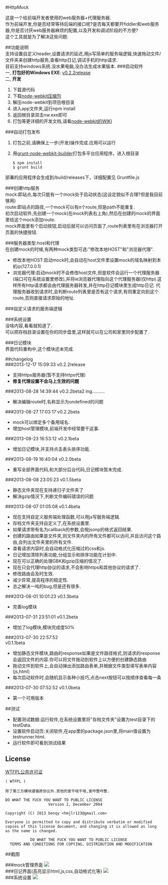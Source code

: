 #HttpMock

这是一个给前端开发者使用的web服务器+代理服务器.  
作为前端开发,你是否经常等待后端的接口呢?是否每天都要开fiddler和web服务器,你是否讨厌web服务器麻烦的配置,以及开发和调试阶段的不方便?  
这个工具就是为了解决这些问题.


##功能说明  
支持设置自定义header,设置请求的延迟,用js写简单的服务端逻辑,快速拖动文件/文件夹来创建http服务,查看http日记,调试手机的http请求.  
目前支持windows系统.没水果电脑,没办法生成水果版本.
###启动软件  
一, **打包好的Windows EXE**: [v0.2.2release](http://pan.baidu.com/s/107of0)  
二, **开发**  
1. 下载源代码  
2. 下载[node-webkit压缩包](https://github.com/rogerwang/node-webkit)  
3. 解压node-webkit到项目根目录  
4. 进入app文件夹,运行npm install  
5. 返回根目录双击nw.exe即可  
6. 打包等更详细的开发文档,请看[node-webkit的WIKI](https://github.com/rogerwang/node-webkit)

###自动打包发布
1. 打包之前,请确保上一步(开发)操作完成.应用可以运行
2. 用[grunt-node-webkit-builder](https://github.com/mllrsohn/grunt-node-webkit-builder)打包多平台应用程序，进入根目录

	```
	$ npm install
	$ grunt build
	```
部署的应用程序会生成到/build/releases下，详细配置见 Gruntfile.js
	

###创建http服务  
mock:即站点,每次只能有一个mock处于启动状态(这设定貌似不合理?但是我目前够用)  
route:即站点的路径,一个mock可以有n个route,但是path不能重复.  
初次启动软件,先创建一个mock(在mock列表右上角),然后在创建的mock的界面里给这个mock添加route.  
mock界面里有个启动按钮,启动后就可以访问页面了,route列表里有在浏览器打开页面的快捷按钮.

###服务器类型:host和代理  
在创建mock的时候,有两种mock类型可选:"修改本地HOST"和"浏览器代理".  

* 修改本地HOST:启动mock时,会自动在host文件里设置mock的域名映射到本机ip(127.0.0.1)
* 浏览器代理:启动mock时不会修改host文件,但是软件会运行一个代理服务器(端口可在系统设置里修改),并将ie浏览器代理指向这个代理服务器(仅http).这样所有http请求都会由代理服务器转发,并在http日记模块里生成http日记. 代理服务器收到请求时,会判断route列表里是否有这个请求,有则重定向到这个route,否则直接请求原始的地址.  


###自定义请求的服务端逻辑  

###系统设置  
没啥内容,看看就知道了.  
可以把存档目录设置在你的同步盘里,这样就可以在公司和家里同步配置了.

###日记模块  
界面代码重构中,这个模块还未完成.

##changelog  
###2013-12-17 15:09:33
v0.2.2release  
* 支持https服务器(暂不支持https代理)  
* **修复代理设置不会马上生效的问题**

###2013-08-28 14:39:44
v0.2.2beta2 ing..........  

* 解决编辑route时,名称显示为undefined的问题

###2013-08-27 17:03:17
v0.2.2beta  

* mock可以绑定多个备用域名.  
* 增加host管理模块,前端开发中经常要干这事.

###2013-08-23 16:53:12
v0.2.1beta  

* 增加日记模块,并支持点击表头排序功能.  

###2013-08-19 16:40:04
v0.2.0beta  

* 重写全部界面代码,和大部分后台代码,日记模块暂未完成.

###2013-08-08 23:05:23
v0.1.5beta 

* 静态文件夹现在支持递归子文件夹了
* 解决gzip情况下,判断文件编码错误的问题  


###2013-08-07 01:05:08
v0.1.4beta

* 现在支持自定义服务端处理函数,可以用js写服务端逻辑.
* 存档文件夹支持自定义了,在系统设置里.
* 如果请求带有名为callback的参数,会按jsonp的格式返回结果.
* 创建的路由如果是文件夹,则文件夹内的所有文件都可以访问,并且访问这个路由,会列出文件夹里的所有文件.
* 查看请求内容时,会自动格式化压缩过的css和js.
* 日记增加清除列表功能,分组显示和排序功能在计划中.
* 现在可以正确的处理GBK和gzip压缩的情况了.
* 现在只会代理http协议的请求,不会影响https和其他协议的请求了.
* 修改路由会及时生效.
* 减少异常,提高程序的稳定性.
* 总之解决一吨的bug,但是还有很多.


###2013-08-01 10:01:23
v0.1.3beta 

* 完善log模块

###2013-07-31 23:51:01
v0.1.2beta

* 增加了log模块,模块完成度50%

###2013-07-30 22:57:52  
v0.1.1beta

* 增加静态文件模块,路由的response如果是文件路径格式,则请求的response会返回文件的内容.你可以将文件拖动到软件上以方便的创建静态路由
* 拖动文件到软件上,会自动弹出添加路由表单,并根据文件类型填写表单内容(js,html)
* 每次启动软件时,会随机显示各种小技巧,点击next按钮可以按顺序查看每一条


###2013-07-30 07:52:52
v0.1.0beta

* 第一个可用版本

##测试


*  配置测试数据:运行软件,在系统设置里将"存档文件夹"设置为test目录下的testData.
*  设置软件启动页:关闭软件,在app里的package.json里,将main值设置为testrunner.html.
*  运行软件即可看到测试结果  


## License
[WTFPL公共许可证](http://www.wtfpl.net/)

```
( WTFPL )

除了第三方模块遵循原协议外.其他的爱干啥干啥,爱咋整咋整.  

DO WHAT THE FUCK YOU WANT TO PUBLIC LICENSE
                   Version 2, December 2004  

Copyright (C) 2013 benqy <hmjlr123@gmail.com>  

Everyone is permitted to copy and distribute verbatim or modified
copies of this license document, and changing it is allowed as long
as the name is changed.

           DO WHAT THE FUCK YOU WANT TO PUBLIC LICENSE
  TERMS AND CONDITIONS FOR COPYING, DISTRIBUTION AND MODIFICATION

```

##截图  

###mock管理界面
![](https://raw.github.com/benqy/HttpMock/master/mock.png)  
###日记界面(高亮显示html,js,css,自动格式化等)
![](https://raw.github.com/benqy/HttpMock/master/log.png)  
###系统设置
![](https://raw.github.com/benqy/HttpMock/master/sys.png)

